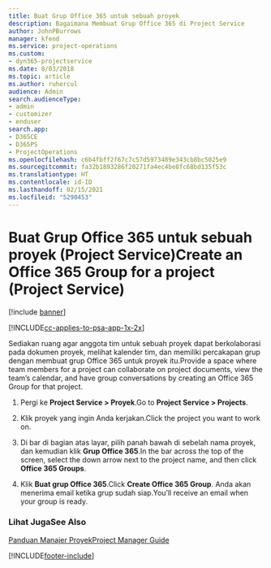 ```yaml
---
title: Buat Grup Office 365 untuk sebuah proyek
description: Bagaimana Membuat Grup Office 365 di Project Service
author: JohnPBurrows
manager: kfend
ms.service: project-operations
ms.custom:
- dyn365-projectservice
ms.date: 8/03/2018
ms.topic: article
ms.author: ruhercul
audience: Admin
search.audienceType:
- admin
- customizer
- enduser
search.app:
- D365CE
- D365PS
- ProjectOperations
ms.openlocfilehash: c6b4fbff2f67c7c57d5973489e343cb8bc5025e9
ms.sourcegitcommit: fa32b1893286f20271fa4ec4be8fc68bd135f53c
ms.translationtype: HT
ms.contentlocale: id-ID
ms.lasthandoff: 02/15/2021
ms.locfileid: "5290453"
---
```

# <a name="create-an-office-365-group-for-a-project-project-service"></a><span data-ttu-id="a1b5b-103">Buat Grup Office 365 untuk sebuah proyek (Project Service)</span><span class="sxs-lookup"><span data-stu-id="a1b5b-103">Create an Office 365 Group for a project (Project Service)</span></span>

[!include [banner](../includes/psa-now-project-operations.md)]

[!INCLUDE[cc-applies-to-psa-app-1x-2x](../includes/cc-applies-to-psa-app-1x-2x.md)]

<span data-ttu-id="a1b5b-104">Sediakan ruang agar anggota tim untuk sebuah proyek dapat berkolaborasi pada dokumen proyek, melihat kalender tim, dan memiliki percakapan grup dengan membuat grup Office 365 untuk proyek itu.</span><span class="sxs-lookup"><span data-stu-id="a1b5b-104">Provide a space where team members for a project can collaborate on project documents, view the team’s calendar, and have group conversations by creating an Office 365 Group for that project.</span></span>  
  
1.  <span data-ttu-id="a1b5b-105">Pergi ke **Project Service > Proyek**.</span><span class="sxs-lookup"><span data-stu-id="a1b5b-105">Go to **Project Service > Projects**.</span></span>  
  
2.  <span data-ttu-id="a1b5b-106">Klik proyek yang ingin Anda kerjakan.</span><span class="sxs-lookup"><span data-stu-id="a1b5b-106">Click the project you want to work on.</span></span>  
  
3.  <span data-ttu-id="a1b5b-107">Di bar di bagian atas layar, pilih panah bawah di sebelah nama proyek, dan kemudian klik **Grup Office 365**.</span><span class="sxs-lookup"><span data-stu-id="a1b5b-107">In the bar across the top of the screen, select the down arrow next to the project name, and then click **Office 365 Groups**.</span></span>  
  
4.  <span data-ttu-id="a1b5b-108">Klik **Buat grup Office 365**.</span><span class="sxs-lookup"><span data-stu-id="a1b5b-108">Click **Create Office 365 Group**.</span></span> <span data-ttu-id="a1b5b-109">Anda akan menerima email ketika grup sudah siap.</span><span class="sxs-lookup"><span data-stu-id="a1b5b-109">You’ll receive an email when your group is ready.</span></span>  
  
### <a name="see-also"></a><span data-ttu-id="a1b5b-110">Lihat Juga</span><span class="sxs-lookup"><span data-stu-id="a1b5b-110">See Also</span></span>  
 [<span data-ttu-id="a1b5b-111">Panduan Manajer Proyek</span><span class="sxs-lookup"><span data-stu-id="a1b5b-111">Project Manager Guide</span></span>](../psa/project-manager-guide.md)


[!INCLUDE[footer-include](../includes/footer-banner.md)]